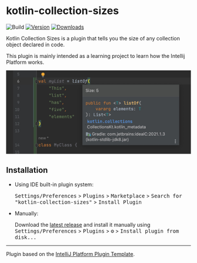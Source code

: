 # kotlin-collection-sizes

![Build](https://github.com/a-liut/kotlin-collection-sizes/workflows/Build/badge.svg)
[![Version](https://img.shields.io/jetbrains/plugin/v/19843-kotlin-collection-sizes.svg)](https://plugins.jetbrains.com/plugin/19843-kotlin-collection-sizes)
[![Downloads](https://img.shields.io/jetbrains/plugin/d/19843-kotlin-collection-sizes.svg)](https://plugins.jetbrains.com/plugin/19843-kotlin-collection-sizes)

<!-- Plugin description -->
Kotlin Collection Sizes is a plugin that tells you the size of any collection object declared in code.
<!-- Plugin description end -->

This plugin is mainly intended as a learning project to learn how the Intellij Platform works.

![alt text](./docs/pics/screen1.jpeg)

## Installation

- Using IDE built-in plugin system:
  
  <kbd>Settings/Preferences</kbd> > <kbd>Plugins</kbd> > <kbd>Marketplace</kbd> > <kbd>Search for "kotlin-collection-sizes"</kbd> >
  <kbd>Install Plugin</kbd>
  
- Manually:

  Download the [latest release](https://github.com/a-liut/kotlin-collection-sizes/releases/latest) and install it manually using
  <kbd>Settings/Preferences</kbd> > <kbd>Plugins</kbd> > <kbd>⚙️</kbd> > <kbd>Install plugin from disk...</kbd>

---
Plugin based on the [IntelliJ Platform Plugin Template][template].

[template]: https://github.com/JetBrains/intellij-platform-plugin-template
